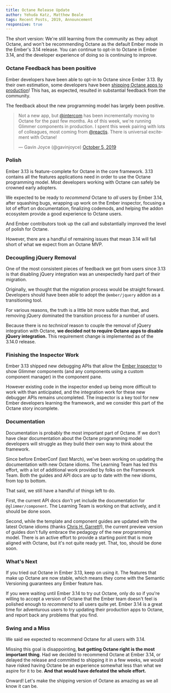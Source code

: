 ```yaml
---
title: Octane Release Update
author: Yehuda Katz, Matthew Beale
tags: Recent Posts, 2019, Announcement
responsive: true
---
```


The short version: We're still learning from the community as they adopt Octane,
and won't be recommending Octane as the default Ember mode in the Ember's 3.14
release. You can continue to opt-in to Octane in Ember 3.14, and the developer
experience of doing so is continuing to improve.

### Octane Feedback has been positive

Ember developers have been able to opt-in to Octane since Ember 3.13. By their
own estimation, some developers have been [shipping Octane apps to
production](https://twitter.com/mixonic/status/1180494661938552832)!
This has, as expected, resulted in substantial feedback from the community.

The feedback about the new programming model has largely been positive.

<blockquote class="twitter-tweet" data-lang="en"><p lang="en" dir="ltr">Not a
new app, but <a
href="https://twitter.com/intercom?ref_src=twsrc%5Etfw">@intercom</a> has been
incrementally moving to Octane for the past few months. As of this week,
we&#39;re running Glimmer components in production. I spent this week pairing
with lots of colleagues, most coming from <a
href="https://twitter.com/reactjs?ref_src=twsrc%5Etfw">@reactjs</a>. There is
universal excitement with Octane!</p>&mdash; Gavin Joyce (@gavinjoyce) <a
href="https://twitter.com/gavinjoyce/status/1180505184524476416?ref_src=twsrc%5Etfw">October
5, 2019</a></blockquote>
<script async src="https://platform.twitter.com/widgets.js"
charset="utf-8"></script>

### Polish

Ember 3.13 is feature-complete for Octane in the core framework. 3.13 contains
all the features applications need in order to use the Octane programming model.
Most developers working with Octane can safely be crowned early adopters.

We expected to be ready to *recommend* Octane to *all* users by Ember 3.14,
after squashing bugs, wrapping up work on the Ember inspector, focusing a lot of
effort on documentation, finalizing codemods, and helping the addon ecosystem
provide a good experience to Octane users.

And Ember contributors took up the call and substantially improved the level of
polish for Octane.

However, there are a handful of remaining issues that mean 3.14 will fall short
of what we expect from an Octane MVP.

### Decoupling jQuery Removal

One of the most consistent pieces of feedback we got from users since 3.13 is
that disabling jQuery integration was an unexpectedly hard part of their
migration.

Originally, we thought that the migration process would be straight forward.
Developers should have been able to adopt the `@ember/jquery` addon as a
transitioning tool.

For various reasons, the truth is a little bit more subtle than that, and
removing jQuery dominated the transition process for a number of users.

Because there is no *technical* reason to couple the removal of jQuery
integration with Octane, **we decided not to require Octane apps to disable
jQuery integration.** This requirement change is implemented as of the 3.14.0
release.

### Finishing the Inspector Work

Ember 3.13 shipped new debugging APIs that allow the [Ember
Inspector](https://github.com/emberjs/ember-inspector) to show
Glimmer components (and any components using a custom component manager) in the
component pane.

However existing code in the inspector ended up being more difficult to work
with than anticipated, and the integration work for these new debugger APIs
remains uncompleted. The inspector is a key tool for new Ember developers
learning the framework, and we consider this part of the Octane story
incomplete.

### Documentation

Documentation is probably the most important part of Octane. If we don't have
clear documentation about the Octane programming model developers will struggle
as they build their own way to think about the framework.

Since before EmberConf (last March), we've been working on updating the
documentation with new Octane idioms. The Learning Team has led this effort,
with a lot of additional work provided by folks on the Framework Team. Both the
guides and API docs are up to date with the new idioms, from top to bottom.

That said, we still have a handful of things left to do.

First, the current API docs don't yet include the documentation for
`@glimmer/component`. The Learning Team is working on that actively, and it
should be done soon.

Second, while the template and component guides are updated with the latest
Octane idioms (thanks [Chris H. Garrett](https://twitter.com/pzuraq)!), the current preview version of guides
don't fully embrace the pedagogy of the new programming model. There is an
active effort to provide a starting point that is more aligned with Octane, but
it's not quite ready yet. That, too, should be done soon.

### What's Next

If you tried out Octane in Ember 3.13, keep on using it. The features that make
up Octane are now stable, which means they come with the Semantic Versioning
guarantees any Ember feature has.

If you were waiting until Ember 3.14 to try out Octane, only do so if you're
willing to accept a version of Octane that the Ember team doesn't feel is
polished enough to *recommend* to all users quite yet. Ember 3.14 is a great time
for adventurous users to try updating their production apps to Octane, and
report back any problems that you find.

### Swing and a Miss

We said we expected to recommend Octane for all users with 3.14.

Missing this goal is disappointing, **but getting Octane right is the most
important thing**. Had we decided to recommend Octane at Ember 3.14, or delayed
the release and committed to shipping it in a few weeks, we would have risked
having Octane be an experience somewhat less than what we aspire for it to be.
**And that would have defeated the whole effort.**

Onward! Let's make the shipping version of Octane as amazing as we all know it
can be.
